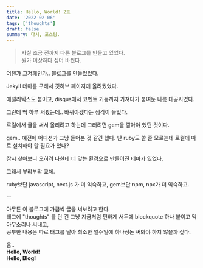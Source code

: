 ```yaml
---
title: Hello, World! 2트
date: '2022-02-06'
tags: ['thoughts']
draft: false
summary: 다시, 포스팅.
---
```


> 사실 조금 전까지 다른 블로그를 만들고 있었다.  
> 뭔가 이상하다 싶어 바꿨다.

어젠가 그저께인가.. 블로그를 만들었었다.

Jekyll 테마를 구해서 깃허브 페이지에 올려뒀었다.

애널리틱스도 붙이고, disqus에서 코멘트 기능까지 가져다가 붙여둔 나름 대공사였다.

그런데 딱 하루 써봤는데.. 바꿔야겠다는 생각이 들었다.

로컬에서 글을 써서 올리려고 하는데 그러려면 gem을 깔아야 했던 것이다.

gem.. 예전에 어디선가 그냥 들어본 것 같긴 했다.
난 ruby도 쓸 줄 모르는데 로컬에 따로 설치해야 할 필요가 있나?

잠시 찾아보니 오히려 나한테 더 맞는 환경으로 만들어진 테마가 있었다.

그래서 부랴부랴 교체.

ruby보단 javascript, next.js 가 더 익숙하고,
gem보단 npm, npx가 더 익숙하고.

--

아무튼 이 블로그에 가끔씩 글을 써보려고 한다.  
태그에 "thoughts" 를 단 건 그냥 지금처럼 편하게 서두에 blockquote 하나 붙이고 막 아무소리나 써내고,  
공부한 내용은 따로 태그를 달아 최소한 일주일에 하나정돈 써봐야 하지 않을까 싶다.

음..  
**Hello, World!**  
**Hello, Blog!**
